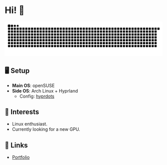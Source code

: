 # Hi! 👋

[![Snake animation](https://raw.githubusercontent.com/ardszsantos/ardszsantos/output/snake.svg)](https://github.com/ardszsantos/ardszsantos)

## 🖥️ **Setup**
- **Main OS**: openSUSE
- **Side OS**: Arch Linux + Hyprland
  - Config: [hyprdots](https://github.com/prasanthrangan/hyprdots)

## 🌱 **Interests**
- Linux enthusiast.
- Currently looking for a new GPU.

## 🔗 **Links**
- [Portfolio](https://portifolio-senai.vercel.app/)


